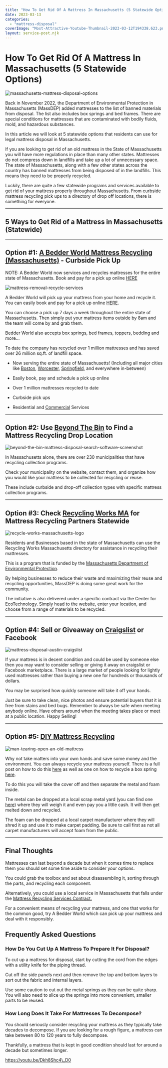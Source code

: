 ```yaml
---
title: "How To Get Rid Of A Mattress In Massachusetts (5 Statewide Options)"
date: 2023-03-13
categories: 
  - "mattress-disposal"
coverImage: "Most-Attractive-Youtube-Thumbnail-2023-03-12T194338.623.png"
layout: service-post.njk
---
```


# How To Get Rid Of A Mattress In Massachusetts (5 Statewide Options)

![massachusetts-mattress-disposal-options](/images/blog/Most-Attractive-Youtube-Thumbnail-2023-03-12T194338.623-1024x576.png)

Back in November 2022, the Department of Environmental Protection in Massachusetts (MassDEP) added mattresses to the list of banned materials from disposal. The list also includes box springs and bed frames. There are special conditions for mattresses that are contaminated with bodily fluids, mold, and hazardous substances.

In this article we will look at 5 statewide options that residents can use for legal mattress disposal in Massachusetts.

If you are looking to get rid of an old mattress in the State of Massachusetts you will have more regulations in place than many other states. Mattresses do not compress down in landfills and take up a lot of unnecessary space. The state of Massachusetts, along with a few other states across the country has banned mattresses from being disposed of in the landfills. This means they need to be properly recycled.

Luckily, there are quite a few statewide programs and services available to get rid of your mattress properly throughout Massachusetts. From curbside mattress recycling pick ups to a directory of drop off locations, there is something for everyone.

* * *

## 5 Ways to Get Rid of a Mattress in Massachusetts (Statewide)

* * *

## Option #1: [A Bedder World Mattress Recycling (Massachusetts)](https://www.abedderworld.com/Boston-MA) \- Curbside Pick Up

NOTE: A Bedder World now services and recycles mattresses for the entire state of Massachusetts. Book and pay for a pick up online [HERE](https://www.abedderworld.com/book-online/)

![mattress-removal-recycle-services](/images/blog/Screen-Shot-2022-04-18-at-12.35.36-PM-1024x367.png)

A Bedder World will pick up your mattress from your home and recycle it. You can easily book and pay for a pick up online [HERE](https://www.abedderworld.com/book-online/).

You can choose a pick up 7 days a week throughout the entire state of Massachusetts. Then simply put your mattress items outside by 8am and the team will come by and grab them.

Bedder World also accepts box springs, bed frames, toppers, bedding and more...

To date the company has recycled over 1 million mattresses and has saved over 26 million sq.ft. of landfill space.

- Now serving the entire state of Massachusetts! (Including all major cities like [Boston](https://www.abedderworld.com/Boston-MA), [Worcester](https://www.abedderworld.com/Worcester-MA), [Springfield](https://www.abedderworld.com/Springfield-MA), and everywhere in-between)

- Easily book, pay and schedule a pick up online

- Over 1 million mattresses recycled to date

- Curbside pick ups

- Residential and [Commercial](https://www.abedderworld.com/commercial/) Services

* * *

## Option #2: Use [Beyond The Bin](https://recyclesmartma.org/beyond-the-bin-search/) to Find a Mattress Recycling Drop Location

![beyond-the-bin-mattress-disposal-search-software-screenshot](/images/blog/Screen-Shot-2023-03-12-at-7.51.03-PM-1024x408.png)

In Massachusetts alone, there are over 230 municipalities that have recycling collection programs.

Check your municipality on the website, contact them, and organize how you would like your mattress to be collected for recycling or reuse.

These include curbside and drop-off collection types with specific mattress collection programs. 

* * *

## Option #3: Check [Recycling Works MA](https://www.recyclingworksma.com/) for Mattress Recycling Partners Statewide

![recycle-works-massachusetts-logo](/images/blog/Screen-Shot-2023-03-12-at-7.54.05-PM.png)

Residents and Businesses based in the state of Massachusetts can use the Recycling Works Massachusetts directory for assistance in recycling their mattresses.

This is a program that is funded by the [Massachusetts Department of Environmental Protection](https://www.mass.gov/orgs/massachusetts-department-of-environmental-protection).

By helping businesses to reduce their waste and maximizing their reuse and recycling opportunities, MassDEP is doing some great work for the community. 

The initiative is also delivered under a specific contract via the Center for EcoTechnology. Simply head to the website, enter your location, and choose from a range of materials to be recycled.

* * *

## Option #4: Sell or Giveaway on [Craigslist](https://geo.craigslist.org/iso/us/ma) or Facebook

![mattress-disposal-austin-craigslist](/images/blog/Screen-Shot-2019-12-11-at-8.06.07-AM-edited.png)

If your mattress is in decent condition and could be used by someone else then you may want to consider selling or giving it away on craigslist or Facebook marketplace. There is a large market of people looking for lightly used mattresses rather than buying a new one for hundreds or thousands of dollars.

You may be surprised how quickly someone will take it off your hands.

Just be sure to take clean, nice photos and ensure potential buyers that it is free from stains and bed bugs. Remember to always be safe when meeting anybody online. Have others around when the meeting takes place or meet at a public location. Happy Selling!

* * *

## Option #5: [DIY Mattress Recycling](https://www.abedderworld.com/how-to-recycle-a-mattress/)

![man-tearing-open-an-old-mattress](/images/blog/Screen-Shot-2019-04-08-at-1.56.55-PM-1024x572.webp)

Why not take matters into your own hands and save some money and the environment. You can always recycle your mattress yourself. There is a full post on how to do this [here](https://www.abedderworld.com/how-to-recycle-a-mattress/) as well as one on how to recycle a box spring [here](https://www.abedderworld.com/how-to-recycle-a-box-spring/).

To do this you will take the cover off and then separate the metal and foam inside.

The metal can be dropped at a local scrap metal yard (you can find one [here](https://iscrapapp.com/yards-in/massachusetts/)) where they will weigh it and even pay you a little cash. It will then get melted down and recycled.

The foam can be dropped at a local carpet manufacturer where they will shred it up and use it to make carpet padding. Be sure to call first as not all carpet manufacturers will accept foam from the public.

* * *

## Final Thoughts

Mattresses can last beyond a decade but when it comes time to replace them you should set some time aside to consider your options.

You could grab the toolbox and set about disassembling it, sorting through the parts, and recycling each component.

Alternatively, you could use a local service in Massachusetts that falls under the [Mattress Recycling Services Contract.](https://www.mass.gov/guides/mattress-recycling)

For a convenient means of recycling your mattress, and one that works for the common good, try A Bedder World which can pick up your mattress and deal with it responsibly. 

## Frequently Asked Questions

### **How Do You Cut Up A Mattress To Prepare It For Disposal?**

To cut up a mattress for disposal, start by cutting the cord from the edges with a utility knife for the piping thread.

Cut off the side panels next and then remove the top and bottom layers to sort out the fabric and internal layers.

Use some caution to cut out the metal springs as they can be quite sharp. You will also need to slice up the springs into more convenient, smaller parts to be reused. 

### How Long Does It Take For Mattresses To Decompose?

You should seriously consider recycling your mattress as they typically take decades to decompose. If you are looking for a rough figure, a mattress can take between 80 to 120 years to fully decompose.

Thankfully, a mattress that is kept in good condition should last for around a decade but sometimes longer.

https://youtu.be/Dkh8Shc4\_D0
